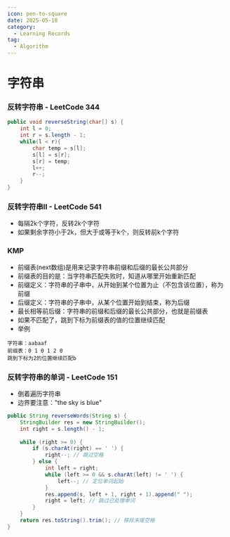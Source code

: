 ```yaml
---
icon: pen-to-square
date: 2025-05-18
category:
  - Learning Records
tag:
  - Algorithm
---
```


# 字符串

### 反转字符串 - LeetCode 344
``` java
public void reverseString(char[] s) {
    int l = 0;
    int r = s.length - 1;
    while(l < r){
        char temp = s[l];
        s[l] = s[r];
        s[r] = temp;
        l++;
        r--;
    }
}
```

### 反转字符串II - LeetCode 541
- 每隔2k个字符，反转2k个字符
- 如果剩余字符小于2k，但大于或等于k个，则反转前k个字符


### KMP
- 前缀表(next数组)是用来记录字符串前缀和后缀的最长公共部分
- 前缀表的目的是：当字符串匹配失败时，知道从哪里开始重新匹配
- 前缀定义：字符串的子串中，从开始到某个位置为止（不包含该位置），称为前缀
- 后缀定义：字符串的子串中，从某个位置开始到结束，称为后缀
- 最长相等前后缀：字符串的前缀和后缀的最长公共部分，也就是前缀表
- 如果不匹配了，跳到下标为前缀表的值的位置继续匹配
- 举例
```
字符串：aabaaf
前缀表：0 1 0 1 2 0
跳到下标为2的位置继续匹配b
```

### 反转字符串的单词 - LeetCode 151
- 倒着遍历字符串
- 边界要注意："the sky is blue"

```java
public String reverseWords(String s) {
    StringBuilder res = new StringBuilder();
    int right = s.length() - 1;
    
    while (right >= 0) {
        if (s.charAt(right) == ' ') {
            right--; // 跳过空格
        } else {
            int left = right;
            while (left >= 0 && s.charAt(left) != ' ') {
                left--; // 定位单词起始
            }
            res.append(s, left + 1, right + 1).append(" ");
            right = left; // 跳过已处理单词
        }
    }
    return res.toString().trim(); // 移除末尾空格
}
```